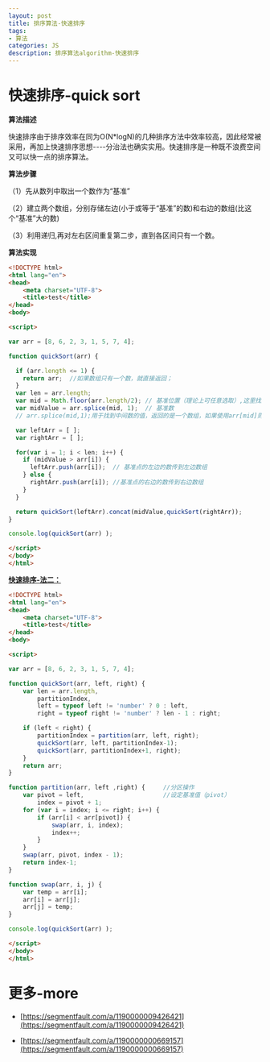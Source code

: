 ```yaml
---
layout: post
title: 排序算法-快速排序
tags:
- 算法
categories: JS
description: 排序算法algorithm-快速排序
---
```


# 快速排序-quick sort
**算法描述**

快速排序由于排序效率在同为O(N*logN)的几种排序方法中效率较高，因此经常被采用，再加上快速排序思想----分治法也确实实用。快速排序是一种既不浪费空间又可以快一点的排序算法。

**算法步骤**

（1）先从数列中取出一个数作为“基准”

（2）建立两个数组，分别存储左边(小于或等于“基准”的数)和右边的数组(比这个“基准”大的数)

（3）利用递归,再对左右区间重复第二步，直到各区间只有一个数。

**算法实现**

```html
<!DOCTYPE html>
<html lang="en">
<head>
	<meta charset="UTF-8">
	<title>test</title>
</head>
<body>

<script>  

var arr = [8, 6, 2, 3, 1, 5, 7, 4];

function quickSort(arr) {

  if (arr.length <= 1) {
    return arr;  //如果数组只有一个数，就直接返回；
  }
  var len = arr.length;
  var mid = Math.floor(arr.length/2); // 基准位置（理论上可任意选取）,这里找到中间数的索引值，如果是浮点数，则向下取整
  var midValue = arr.splice(mid, 1);  // 基准数
  // arr.splice(mid,1);用于找到中间数的值，返回的是一个数组，如果使用arr[mid]则返回的是一个数值

  var leftArr = [ ];
  var rightArr = [ ];

  for(var i = 1; i < len; i++) {
    if (midValue > arr[i]) {
      leftArr.push(arr[i]);  // 基准点的左边的数传到左边数组
    } else {
      rightArr.push(arr[i]); //基准点的右边的数传到右边数组
    }
  }

  return quickSort(leftArr).concat(midValue,quickSort(rightArr));
}

console.log(quickSort(arr) );

</script>
</body>
</html>
```

**[快速排序-法二：](https://www.cnblogs.com/dushao/p/6004883.html)**

```html
<!DOCTYPE html>
<html lang="en">
<head>
	<meta charset="UTF-8">
	<title>test</title>
</head>
<body>

<script>  

var arr = [8, 6, 2, 3, 1, 5, 7, 4];

function quickSort(arr, left, right) {
    var len = arr.length,
        partitionIndex,
        left = typeof left != 'number' ? 0 : left,
        right = typeof right != 'number' ? len - 1 : right;

    if (left < right) {
        partitionIndex = partition(arr, left, right);
        quickSort(arr, left, partitionIndex-1);
        quickSort(arr, partitionIndex+1, right);
    }
    return arr;
}

function partition(arr, left ,right) {     //分区操作
    var pivot = left,                      //设定基准值（pivot）
        index = pivot + 1;
    for (var i = index; i <= right; i++) {
        if (arr[i] < arr[pivot]) {
            swap(arr, i, index);
            index++;
        }        
    }
    swap(arr, pivot, index - 1);
    return index-1;
}

function swap(arr, i, j) {
    var temp = arr[i];
    arr[i] = arr[j];
    arr[j] = temp;
}

console.log(quickSort(arr) );

</script>
</body>
</html>
```


# 更多-more

- [https://segmentfault.com/a/1190000009426421](https://segmentfault.com/a/1190000009426421)

- [https://segmentfault.com/a/1190000000669157](https://segmentfault.com/a/1190000000669157)
